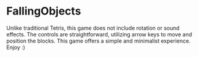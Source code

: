 # FallingObjects

Unlike traditional Tetris, this game does not include rotation or sound effects.
The controls are straightforward, utilizing arrow keys to move and position the blocks.
This game offers a simple and minimalist experience. Enjoy :)
